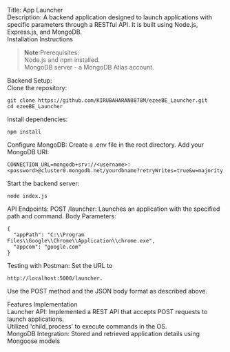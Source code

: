 
Title: App Launcher<br />
Description: A backend application designed to launch applications with specific parameters through a RESTful API. It is built using Node.js, Express.js, and MongoDB.<br />
Installation Instructions<br />
> **Note**:Prerequisites:<br />
Node.js and npm installed.<br />
MongoDB server - a MongoDB Atlas account.<br />

Backend Setup:<br />
Clone the repository:
```shell
git clone https://github.com/KIRUBAHARAN8878M/ezeeBE_Launcher.git
cd ezeeBE_Launcher
```
Install dependencies:
```shell
npm install
```
Configure MongoDB:
Create a .env file in the root directory.
Add your MongoDB URI:
```shell
CONNECTION_URL=mongodb+srv://<username>:<password>@cluster0.mongodb.net/yourdbname?retryWrites=true&w=majority
```
Start the backend server:
```shell
node index.js
```

API Endpoints:
POST /launcher: Launches an application with the specified path and command.
Body Parameters:
```shell
{
  "appPath": "C:\\Program Files\\Google\\Chrome\\Application\\chrome.exe",
  "appcom": "google.com"
}
```

Testing with Postman:
Set the URL to 
```shell
http://localhost:5000/launcher.
```
Use the POST method and the JSON body format as described above.<br />

Features Implementation<br />
Launcher API:
Implemented a REST API that accepts POST requests to launch applications.<br />
Utilized 'child_process' to execute commands in the OS.<br />
MongoDB Integration:
Stored and retrieved application details using Mongoose models
